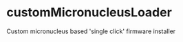 customMicronucleusLoader
========================

Custom micronucleus based 'single click' firmware installer
